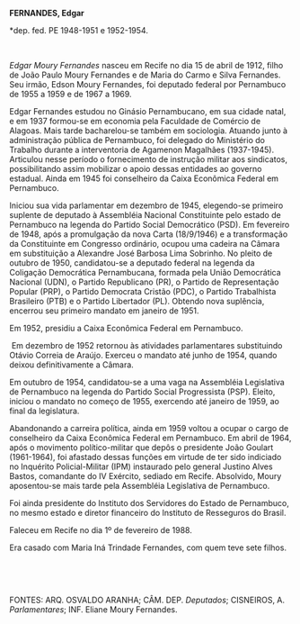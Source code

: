 **FERNANDES, Edgar**

\*dep. fed. PE 1948-1951 e 1952-1954.

 

*Edgar Moury Fernandes* nasceu em Recife no dia 15 de abril de 1912,
filho de João Paulo Moury Fernandes e de Maria do Carmo e Silva
Fernandes. Seu irmão, Edson Moury Fernandes, foi deputado federal por
Pernambuco de 1955 a 1959 e de 1967 a 1969.

Edgar Fernandes estudou no Ginásio Pernambucano, em sua cidade natal, e
em 1937 formou-se em economia pela Faculdade de Comércio de Alagoas.
Mais tarde bacharelou-se também em sociologia. Atuando junto à
administração pública de Pernambuco, foi delegado do Ministério do
Trabalho durante a interventoria de Agamenon Magalhães (1937-1945).
Articulou nesse período o fornecimento de instrução militar aos
sindicatos, possibilitando assim mobilizar o apoio dessas entidades ao
governo estadual. Ainda em 1945 foi conselheiro da Caixa Econômica
Federal em Pernambuco.

Iniciou sua vida parlamentar em dezembro de 1945, elegendo-se primeiro
suplente de deputado à Assembléia Nacional Constituinte pelo estado de
Pernambuco na legenda do Partido Social Democrático (PSD). Em fevereiro
de 1948, após a promulgação da nova Carta (18/9/1946) e a transformação
da Constituinte em Congresso ordinário, ocupou uma cadeira na Câmara em
substituição a Alexandre José Barbosa Lima Sobrinho. No pleito de
outubro de 1950, candidatou-se a deputado federal na legenda da
Coligação Democrática Pernambucana, formada pela União Democrática
Nacional (UDN), o Partido Republicano (PR), o Partido de Representação
Popular (PRP), o Partido Democrata Cristão (PDC), o Partido Trabalhista
Brasileiro (PTB) e o Partido Libertador (PL). Obtendo nova suplência,
encerrou seu primeiro mandato em janeiro de 1951.

Em 1952, presidiu a Caixa Econômica Federal em Pernambuco.

 Em dezembro de 1952 retornou às atividades parlamentares substituindo
Otávio Correia de Araújo. Exerceu o mandato até junho de 1954, quando
deixou definitivamente a Câmara.

Em outubro de 1954, candidatou-se a uma vaga na Assembléia Legislativa
de Pernambuco na legenda do Partido Social Progressista (PSP). Eleito,
iniciou o mandato no começo de 1955, exercendo até janeiro de 1959, ao
final da legislatura.

Abandonando a carreira política, ainda em 1959 voltou a ocupar o cargo
de conselheiro da Caixa Econômica Federal em Pernambuco. Em abril de
1964, após o movimento político-militar que depôs o presidente João
Goulart (1961-1964), foi afastado dessas funções em virtude de ter sido
indiciado no Inquérito Policial-Militar (IPM) instaurado pelo general
Justino Alves Bastos, comandante do IV Exército, sediado em Recife.
Absolvido, Moury aposentou-se mais tarde pela Assembléia Legislativa de
Pernambuco.

Foi ainda presidente do Instituto dos Servidores do Estado de
Pernambuco, no mesmo estado e diretor financeiro do Instituto de
Resseguros do Brasil.

Faleceu em Recife no dia 1º de fevereiro de 1988.

Era casado com Maria Iná Trindade Fernandes, com quem teve sete filhos.

 

 

FONTES: ARQ. OSVALDO ARANHA; CÂM. DEP. *Deputados*; CISNEIROS, A.
*Parlamentares*; INF. Eliane Moury Fernandes.

 
